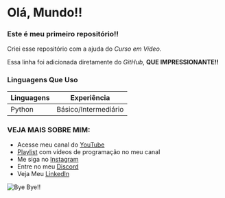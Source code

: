 # Olá, Mundo!!

### Este é meu **primeiro repositório!!**
Criei esse repositório com a ajuda do *_Curso em Vídeo._*

Essa linha foi adicionada diretamente do _GitHub_, **QUE IMPRESSIONANTE!!**

###  Linguagens Que Uso 
| Linguagens | Experiência |
| --- | ---
| Python | Básico/Intermediário |

### VEJA MAIS SOBRE MIM:


   * Acesse meu canal do [YouTube](https://youtube.com/gamesantos)
* [Playlist](https://www.youtube.com/playlist?list=PLgjMn24Q0KieV-qjUQuhPn4DWmU5DUsAJ) com vídeos de programação no meu canal 
 * Me siga no [Instagram](https://instagram.com/pedro_henriquebraga)
 * Entre no meu [Discord](https://discord.gg/626zVxa)
 * Veja Meu [LinkedIn](https://www.linkedin.com/in/pedro-henrique-3214251a4)
 
![Bye Bye!!](https://user-images.githubusercontent.com/62728884/78843508-576f5680-79d9-11ea-9f55-b618848ae94d.gif)
